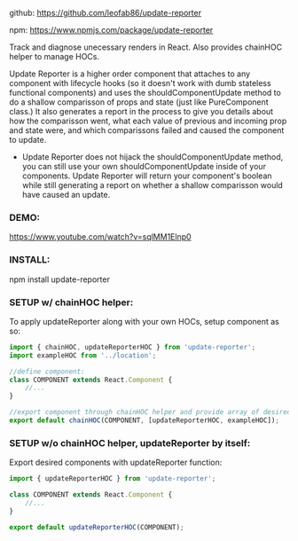 github: https://github.com/leofab86/update-reporter

npm: https://www.npmjs.com/package/update-reporter

Track and diagnose unecessary renders in React. Also provides chainHOC helper to manage HOCs.

Update Reporter is a higher order component that attaches to any component with lifecycle hooks (so it doesn't work with dumb stateless functional components) and uses the shouldComponentUpdate method to do a shallow comparisson of props and state (just like PureComponent class.) It also generates a report in the process to give you details about how the comparisson went, what each value of previous and incoming prop and state were, and which comparissons failed and caused the component to update.

* Update Reporter does not hijack the shouldComponentUpdate method, you can still use your own shouldComponentUpdate inside of your components. Update Reporter will return your component's boolean while still generating a report on whether a shallow comparisson would have caused an update.

### DEMO: 
https://www.youtube.com/watch?v=sqlMM1Elnp0

### INSTALL:
npm install update-reporter

### SETUP w/ chainHOC helper:

To apply updateReporter along with your own HOCs, setup component as so:

```javascript
import { chainHOC, updateReporterHOC } from 'update-reporter';
import exampleHOC from '../location';

//define component:
class COMPONENT extends React.Component {
	//...
}

//export component through chainHOC helper and provide array of desired HOCs
export default chainHOC(COMPONENT, [updateReporterHOC, exampleHOC]);
```

### SETUP w/o chainHOC helper, updateReporter by itself:

Export desired components with updateReporter function:

```javascript
import { updateReporterHOC } from 'update-reporter';

class COMPONENT extends React.Component {
	//...
}

export default updateReporterHOC(COMPONENT);
```
